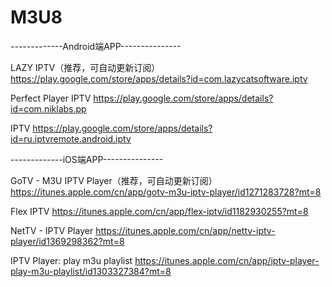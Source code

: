 # M3U8

-------------Android端APP---------------

LAZY IPTV（推荐，可自动更新订阅）
https://play.google.com/store/apps/details?id=com.lazycatsoftware.iptv

Perfect Player IPTV
https://play.google.com/store/apps/details?id=com.niklabs.pp

IPTV
https://play.google.com/store/apps/details?id=ru.iptvremote.android.iptv

-------------iOS端APP---------------

GoTV - M3U IPTV Player（推荐，可自动更新订阅）
https://itunes.apple.com/cn/app/gotv-m3u-iptv-player/id1271283728?mt=8

Flex IPTV
https://itunes.apple.com/cn/app/flex-iptv/id1182930255?mt=8

NetTV - IPTV Player
https://itunes.apple.com/cn/app/nettv-iptv-player/id1369298362?mt=8

IPTV Player: play m3u playlist
https://itunes.apple.com/cn/app/iptv-player-play-m3u-playlist/id1303327384?mt=8
